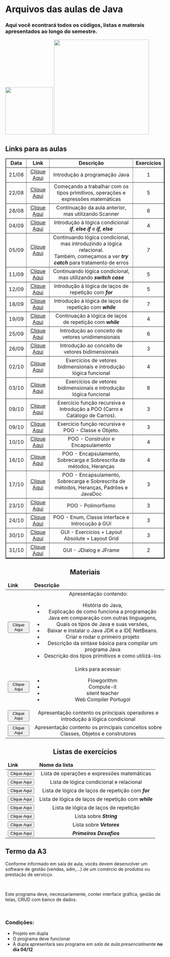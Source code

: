 <div>
<h1>Arquivos das aulas de Java</h1>
<h3>Aqui você econtrará todos os códigos, listas e materais apresentados ao longo do semestre.</h3>
</div>
<div>
<img height="150em" src="https://github-readme-stats.vercel.app/api?username=jcoghi&theme=dracula"/>

<img height="300em" src="https://github-readme-stats.vercel.app/api/top-langs/?username=jcoghi&theme=dracula"/>
</div>
<div>
<h2 aling="center"> Links para as aulas</h2>
<table border=2>
<thead>
<tr>
<td align="center"><strong>Data</strong></td>
<td align="center"><strong>Link</strong></td>
<td align="center"><strong>Descrição<strong></td>
<td align="center"><strong>Exercícios</strong></td>
</tr>
</thead>
<tbody>
<tr>
<td align="center">21/08</td>
<td align="center"><a href="https://github.com/jcoghi/Aula_Java_2023-2/tree/main/aula0821">Clique Aqui</a></td>
<td align="center">Introdução à programação Java</td>
<td align="center">1</td>
</tr>
<tr>
<td align="center">22/08</td>
<td align="center"><a href="https://github.com/jcoghi/Aula_Java_2023-2/tree/main/aula0822">Clique Aqui</a></td>
<td align="center">Começando a trabalhar com os tipos primitivos, operações e expressões matemáticas</td>
<td align="center">5</td>
</tr>
<tr>
<td align="center">28/08</td>
<td align="center"><a href="https://github.com/jcoghi/Aula_Java_2023-2/tree/main/aula0828">Clique Aqui</a></td>
<td align="center">Continuação da aula anterior, mas utilizando Scanner</td>
<td align="center">6</td>
</tr>
<tr>
<td align="center">04/09</td>
<td align="center"><a href="https://github.com/jcoghi/Aula_Java_2023-2/tree/main/aula0904">Clique Aqui</a></td>
<td align="center">Introdução à lógica condicional <strong><em>if</em></strong>, <strong><em>else if</em></strong> e <strong><em>if, else </em></strong></td>
<td align="center">4</td>
</tr>
<tr>
<td align="center">05/09</td>
<td align="center"><a href="https://github.com/jcoghi/Aula_Java_2023-2/tree/main/aula0905">Clique Aqui</a></td>
<td align="center">Continuando lógica condicional, mas introduzindo a lógica relacional.<br>Também, começamos a ver <strong><em>try catch</em></strong> para tratamento de erros</td>
<td align="center">7</td>
</tr>
<tr>
<td align="center">11/09</td>
<td align="center"><a href="https://github.com/jcoghi/Aula_Java_2023-2/tree/main/aula0911">Clique Aqui</a></td>
<td align="center">Continuando lógica condicional, mas utilizando <strong><em>switch case</em><strong></td>
<td align="center">5</td>
</tr>
<tr>
<td align="center">12/09</td>
<td align="center"><a href="https://github.com/jcoghi/Aula_Java_2023-2/tree/main/aula0912">Clique Aqui</a></td>
<td align="center">Introdução à lógica de laços de repetição com <strong><em>for</em><strong></td>
<td align="center">5</td>
</tr>
<tr>
<td align="center">18/09</td>
<td align="center"><a href="https://github.com/jcoghi/Aula_Java_2023-2/tree/main/aula0918">Clique Aqui</a></td>
<td align="center">Introdução à lógica de laços de repetição com <strong><em>while</em><strong></td>
<td align="center">7</td>
</tr>
<tr>
<td align="center">19/09</td>
<td align="center"><a href="https://github.com/jcoghi/Aula_Java_2023-2/tree/main/aula0919">Clique Aqui</a></td>
<td align="center">Continuação à lógica de laços de repetição com <strong><em>while</em><strong></td>
<td align="center">4</td>
</tr>
<tr>
<td align="center">25/09</td>
<td align="center"><a href="https://github.com/jcoghi/Aula_Java_2023-2/tree/main/aula0925">Clique Aqui</a></td>
<td align="center">Introdução ao conceito de vetores unidimensionais</td>
<td align="center">6</td>
</tr>
<tr>
<td align="center">26/09</td>
<td align="center"><a href="https://github.com/jcoghi/Aula_Java_2023-2/tree/main/aula0926">Clique Aqui</a></td>
<td align="center">Introdução ao conceito de vetores bidimensionais</td>
<td align="center">3</td>
</tr>
<tr>
<td align="center">02/10</td>
<td align="center"><a href="https://github.com/jcoghi/Aula_Java_2023-2/tree/main/aula1002">Clique Aqui</a></td>
<td align="center">Exercícios de vetores bidimensionais e introdução lógica funcional</td>
<td align="center">4</td>
</tr>
<tr>
<td align="center">03/10</td>
<td align="center"><a href="https://github.com/jcoghi/Aula_Java_2023-2/tree/main/aula1003">Clique Aqui</a></td>
<td align="center">Exercícios de vetores bidimensionais e introdução lógica funcional</td>
<td align="center">8</td>
</tr>
<tr>
<td align="center">09/10</td>
<td align="center"><a href="https://github.com/jcoghi/Aula_Java_2023-2/tree/main/aula1009">Clique Aqui</a></td>
<td align="center">Exercício função recursiva e Introdução a POO (Carro e Catálogo de Carros). </td>
<td align="center">3</td>
</tr>
<tr>
<td align="center">09/10</td>
<td align="center"><a href="https://github.com/jcoghi/Aula_Java_2023-2/tree/main/aula1009">Clique Aqui</a></td>
<td align="center">Exercício função recursiva e POO - Classe e Objeto. </td>
<td align="center">3</td>
</tr>
<tr>
<td align="center">10/10</td>
<td align="center"><a href="https://github.com/jcoghi/Aula_Java_2023-2/tree/main/aula1010">Clique Aqui</a></td>
<td align="center">POO - Construtor e Encapsulamento</td>
<td align="center">4</td>
</tr>
<tr>
<td align="center">16/10</td>
<td align="center"><a href="https://github.com/jcoghi/Aula_Java_2023-2/tree/main/aula1016">Clique Aqui</a></td>
<td align="center">POO - Encapsulamento, Sobrecarga e Sobrescrita de métodos, Heranças</td>
<td align="center">4</td>
</tr>
<tr>
<td align="center">17/10</td>
<td align="center"><a href="https://github.com/jcoghi/Aula_Java_2023-2/tree/main/aula1017">Clique Aqui</a></td>
<td align="center">POO - Encapsulamento, Sobrecarga e Sobrescrita de métodos, Heranças, Padrões e JavaDoc</td>
<td align="center">3</td>
</tr>
<tr>
<td align="center">23/10</td>
<td align="center"><a href="https://github.com/jcoghi/Aula_Java_2023-2/tree/main/aula1023">Clique Aqui</a></td>
<td align="center">POO - Polimorfismo</td>
<td align="center">3</td>
</tr>
<tr>
<td align="center">24/10</td>
<td align="center"><a href="https://github.com/jcoghi/Aula_Java_2023-2/tree/main/aula1024">Clique Aqui</a></td>
<td align="center">POO - Enum, Classe interface e Introcução à GUI</td>
<td align="center">3</td>
</tr>
<tr>
<td align="center">30/10</td>
<td align="center"><a href="https://github.com/jcoghi/Aula_Java_2023-2/tree/main/aula1030">Clique Aqui</a></td>
<td align="center">GUI - Exercícios + Layout Absolute + Layout Grid</td>
<td align="center">3</td>
</tr>
<tr>
<td align="center">31/10</td>
<td align="center"><a href="https://github.com/jcoghi/Aula_Java_2023-2/tree/main/aula1031">Clique Aqui</a></td>
<td align="center">GUI - JDialog e JFrame</td>
<td align="center">2</td>
</tr>
</tbody>
</table>
</div>
<div>
<h2 align="center">Materiais</h2>
<table>
<thead>
<tr>
<td><strong>Link</strong></td>
<td><strong>Descrição</strong></td>
</tr>
</thead>
<tbody>
<tr>
<td align="center"><a href="https://github.com/jcoghi/Aula_Java_2023-2/blob/main/Material/Introducao_Java.pdf"><button>Clique Aqui</button></a></td>
<td align="center">Apresentação contendo:
<ul>
<li> História do Java, </li>
<li> Explicação de como funciona a programação Java em comparação com outras linguagens,</li>
<li>Quais os tipos de Java e suas versões,</li>
<li>Baixar e instalar o Java JDK e a IDE NetBeans.</li>
<li>Criar e rodar o primeiro projeto</li>
<li>Descrição da sintaxe básica para compilar um programa Java</li>
<li>Descrição dos tipos primitivos e como utilizá-los</li>
</ul></td>
</tr>
<tr>
<td align="center"><a href="https://github.com/jcoghi/Aula_Java_2023-2/blob/main/Material/Links%20Importantes.txt"><button>Clique Aqui</button></a></td>
<td align="center">Links para acessar:
<ul>
<li>Flowgorithm</li>
<li>Compute-it</li>
<li>silent teacher</li>
<li>Web Compiler Portugol</li>
</ul></td>
</tr>
<tr>
<td align="center"><a href="https://github.com/jcoghi/Aula_Java_2023-2/blob/main/Material/Operadores_E_Condicional.pdf"><button>Clique Aqui</button></a></td>
<td align="center">Apresentação contento os principais operadores e introdução à lógica condicional </td>
</tr>
<tr>
<td align="center"><a href="https://github.com/jcoghi/Aula_Java_2023-2/blob/main/Material/Introducao_Classe.pdf"><button>Clique Aqui</button></a></td>
<td align="center">Apresentação contento os principais conceitos sobre Classes, Objetos e construtores </td>
</tr>
</tbody>
</table>
</div>
<div>
<h2 align="center">Listas de exercícios</h2>
<table>
<tr>
<thead>
<td><strong>Link</strong></td>
<td><strong>Nome da lista</strong></td>
</tr>
</thead>
<tbody>
<tr>
<td align="center"><a href="https://github.com/jcoghi/Aula_Java_2023-2/blob/main/Material/ListaOperadores.pdf"><button>Clique Aqui</button></a></td>
<td align="center">Lista de operações e expressões matemáticas</td>
</tr>
<tr>
<td align="center"><a href="https://github.com/jcoghi/Aula_Java_2023-2/blob/main/Material/ListaCondicional.pdf"><button>Clique Aqui</button></a></td>
<td align="center">Lista de lógica condicional e relacional</td>
</tr>
<tr>
<td align="center"><a href="https://github.com/jcoghi/Aula_Java_2023-2/blob/main/Material/ListaFor.pdf"><button>Clique Aqui</button></a></td>
<td align="center">Lista de lógica de laços de repetição com <strong><em>for</em></strong></td>
</tr>
<tr>
<td align="center"><a href="https://github.com/jcoghi/Aula_Java_2023-2/blob/main/Material/ListaWhile.pdf"><button>Clique Aqui</button></a></td>
<td align="center">Lista de lógica de laços de repetição com <strong><em>while</em></strong></td>
</tr>
<tr>
<td align="center"><a href="https://github.com/jcoghi/Aula_Java_2023-2/blob/main/Material/ListaLooping.pdf"><button>Clique Aqui</button></a></td>
<td align="center">Lista de lógica de laços de repetição</td>
</tr>
<tr>
<td align="center"><a href="https://github.com/jcoghi/Aula_Java_2023-2/blob/main/Material/ListaString.pdf"><button>Clique Aqui</button></a></td>
<td align="center">Lista sobre <strong><em>String</em></strong></td>
</tr>
<tr>
<td align="center"><a href="https://github.com/jcoghi/Aula_Java_2023-2/blob/main/Material/ListaVetores.pdf"><button>Clique Aqui</button></a></td>
<td align="center">Lista sobre <strong><em>Vetores</em></strong></td>
</tr>
<tr>
<td align="center"><a href="https://github.com/jcoghi/Aula_Java_2023-2/blob/main/Material/ListaDesafios.pdf"><button>Clique Aqui</button></a></td>
<td align="center"><strong><em>Primeiros Desafios</em></strong></td>
</tr>
</tbody>
</table>
</div>
<div>
	<h2>Termo da A3</h2>
	<p>Conforme informado em sala de aula, vocês devem desenvolver um software de gestão (vendas, adm,...) de um comércio de produtos ou prestação de servicço.</p><br>
	<p>Este programa deve, necessariamente, conter interface gráfica, gestão de telas, CRUD com banco de dados.</p><br>
	<h3>Condições:</h3>
	<ul>
		<li>Projeto em dupla</li>
		<li>O programa deve funcionar</li>
		<li>A dupla apresentará seu programa em <em>sala de aula presencialmente</em> <strong>no dia 04/12</strong></li>
	</ul>

</div>